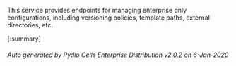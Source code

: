 






This service provides endpoints for managing enterprise only configurations, including versioning policies, template paths, external directories, etc.

[:summary]

###### Auto generated by Pydio Cells Enterprise Distribution v2.0.2 on 6-Jan-2020
